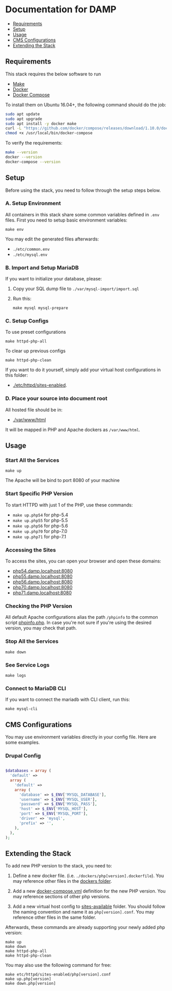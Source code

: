 # Documentation for DAMP

 * [Requirements](#requirements)
 * [Setup](#setup)
 * [Usage](#usage)
 * [CMS Configurations](#cms-configurations)
 * [Extending the Stack](#extending-the-stack)

## Requirements

This stack requires the below software to run

 * [Make][gnumake]
 * [Docker][docker]
 * [Docker Compose][docker-compose]

[docker]: https://www.docker.com/
[docker-compose]: https://docs.docker.com/compose/
[gnumake]: https://www.gnu.org/software/make/

To install them on Ubuntu 16.04+, the following command should do the job:

```bash
sudo apt update
sudo apt upgrade
sudo apt install -y docker make
curl -L "https://github.com/docker/compose/releases/download/1.10.0/docker-compose-$(uname -s)-$(uname -m)" -o /usr/local/bin/docker-compose
chmod +x /usr/local/bin/docker-compose
```

To verify the requirements:

```bash
make --version
docker --version
docker-compose --version
```

## Setup

Before using the stack, you need to follow through the setup steps below.

### A. Setup Environment

All containers in this stack share some common variables defined in `.env`
files. First you need to setup basic environment variables:

```
make env
```

You may edit the generated files afterwards:

 * `./etc/common.env`
 * `./etc/mysql.env`

### B. Import and Setup MariaDB

If you want to initialize your database, please:

1. Copy your SQL dump file to `./var/mysql-import/import.sql`

2. Run this:
    ```
    make mysql mysql-prepare
    ```

### C. Setup Configs

To use preset configurations
```
make httpd-php-all
```

To clear up previous configs
```
make httpd-php-clean
```

If you want to do it yourself, simply add your virtual host configurations in
this folder:

  * [./etc/httpd/sites-enabled](etc/httpd/sites-enabled).

### D. Place your source into document root

All hosted file should be in:

 * [./var/www/html](var/www/html)

It will be mapped in PHP and Apache dockers as `/var/www/html`.


## Usage

### Start All the Services

```
make up
```

The Apache will be bind to port 8080 of your machine

### Start Specific PHP Version

To start HTTPD with just 1 of the PHP, use these commands:

 * `make up.php54` for php-5.4
 * `make up.php55` for php-5.5
 * `make up.php56` for php-5.6
 * `make up.php70` for php-7.0
 * `make up.php71` for php-7.1

### Accessing the Sites

To access the sites, you can open your browser and open these domains:

* [php54.damp.localhost:8080](http://php54.damp.localhost:8080)
* [php55.damp.localhost:8080](http://php55.damp.localhost:8080)
* [php56.damp.localhost:8080](http://php56.damp.localhost:8080)
* [php70.damp.localhost:8080](http://php70.damp.localhost:8080)
* [php71.damp.localhost:8080](http://php71.damp.localhost:8080)

### Checking the PHP Version

All default Apache configurations alias the path `/phpinfo` to the common
script [phpinfo.php](var/www/common/phpinfo.php). In case you're not sure if
you're using the desired version, you may check that path.

### Stop All the Services

```
make down
```

### See Service Logs

```
make logs
```

### Connect to MariaDB CLI

If you want to connect the mariadb with CLI client, run this:

```
make mysql-cli
```

## CMS Configurations

You may use environment variables directly in your config file. Here are some
examples.

### Drupal Config

```php

$databases = array (
  'default' =>
  array (
    'default' =>
    array (
      'database' => $_ENV['MYSQL_DATABASE'],
      'username' => $_ENV['MYSQL_USER'],
      'password' => $_ENV['MYSQL_PASS'],
      'host' => $_ENV['MYSQL_HOST'],
      'port' => $_ENV['MYSQL_PORT'],
      'driver' => 'mysql',
      'prefix' => '',
    ),
  ),
);

```


## Extending the Stack

To add new PHP version to the stack, you need to:

1. Define a new docker file. (i.e. `./dockers/php[version].dockerfile`). You may
   reference other files in the [dockers folder](dockers).

2. Add a new [docker-compose.yml](docker-compose.yml) definition for the new
   PHP version. You may reference sections of other php versions.

3. Add a new virtual host config to [sites-available](etc/httpd/sites-available)
   folder. You should follow the naming convention and name it as
   `php[version].conf`. You may reference other files in the same folder.

Afterwards, these commands are already supporting your newly added php version:

```
make up
make down
make httpd-php-all
make httpd-php-clean
```

You may also use the following command for free:

```
make etc/httpd/sites-enabled/php[version].conf
make up.php[version]
make down.php[version]
```
